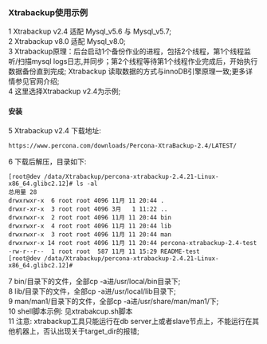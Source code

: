 ### Xtrabackup使用示例  
1 Xtrabackup v2.4 适配 Mysql_v5.6 与 Mysql_v5.7;  
2 Xtrabackup v8.0 适配 Mysql_v8.0;    
3 Xtrabackup原理：后台启动1个备份作业的进程，包括2个线程，第1个线程监听/扫描mysql logs日志,并同步；第2个线程等待第1个线程作业完成后，开始执行数据备份直到完成; Xtrabackup 读取数据的方式与innoDB引擎原理一致;更多详情参见官网介绍;  
4 这里选择Xtrabackup v2.4为示例;  
#### 安装  
5 Xtrabackup v2.4 下载地址:  
```shell
https://www.percona.com/downloads/Percona-XtraBackup-2.4/LATEST/
```
6 下载后解压，目录如下:  
```shell
[root@dev /data/Xtrabackup/percona-xtrabackup-2.4.21-Linux-x86_64.glibc2.12]# ls -al
总用量 28
drwxrwxr-x  6 root root 4096 11月 11 20:44 .
drwxr-xr-x  3 root root 4096 3月   1 11:22 ..
drwxrwxr-x  2 root root 4096 11月 11 20:44 bin
drwxrwxr-x  4 root root 4096 11月 11 20:44 lib
drwxrwxr-x  3 root root 4096 11月 11 20:44 man
drwxrwxr-x 14 root root 4096 11月 11 20:44 percona-xtrabackup-2.4-test
-rw-r--r--  1 root root  587 11月 11 15:29 README-test
[root@dev /data/Xtrabackup/percona-xtrabackup-2.4.21-Linux-x86_64.glibc2.12]# 
```
7 bin/目录下的文件，全部cp -a进/usr/local/bin目录下;  
8 lib/目录下的文件，全部cp -a进/usr/local/lib目录下;  
9 man/man1/目录下的文件，全部cp -a进/usr/share/man/man1/下;  
10 shell脚本示例: 见xtrabakcup.sh脚本  
11 注意: xtrabackup工具只能运行在db server上或者slave节点上，不能运行在其他机器上，否认出现关于target_dir的报错;  